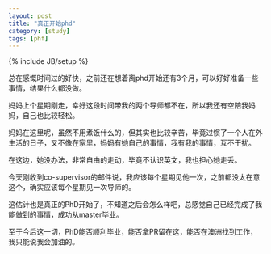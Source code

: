 ```yaml
---
layout: post
title: "真正开始phd"
category: [study]
tags: [phf]
---
```

{% include JB/setup %}

总在感慨时间过的好快，之前还在想着离phd开始还有3个月，可以好好准备一些事情，结果什么都没做。

妈妈上个星期刚走，幸好这段时间带我的两个导师都不在，所以我还有空陪我妈妈，自己也比较轻松。

妈妈在这里呢，虽然不用煮饭什么的，但其实也比较辛苦，毕竟过惯了一个人在外生活的日子，又不像在家里，妈妈有她自己的事情，我有我的事情，互不干扰。

在这边，她没办法，非常自由的走动，毕竟不认识英文，我也担心她走丢。

今天刚收到co-supervisor的邮件说，我应该每个星期见他一次，之前都没太在意这个，确实应该每个星期见一次导师的。

这估计也是真正的PhD开始了，不知道之后会怎么样吧，总感觉自己已经完成了我能做到的事情，成功从master毕业。

至于今后这一切，PhD能否顺利毕业，能否拿PR留在这，能否在澳洲找到工作，我只能说我会加油的。